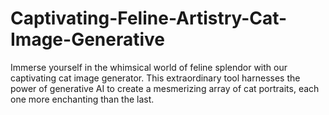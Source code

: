 # Captivating-Feline-Artistry-Cat-Image-Generative
Immerse yourself in the whimsical world of feline splendor with our captivating cat image generator. This extraordinary tool harnesses the power of generative AI to create a mesmerizing array of cat portraits, each one more enchanting than the last.
